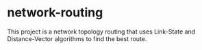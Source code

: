 # network-routing
This project is a network topology routing that uses Link-State and Distance-Vector algorithms to find the best route.

